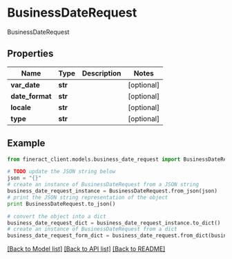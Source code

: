 # BusinessDateRequest

BusinessDateRequest

## Properties

Name | Type | Description | Notes
------------ | ------------- | ------------- | -------------
**var_date** | **str** |  | [optional] 
**date_format** | **str** |  | [optional] 
**locale** | **str** |  | [optional] 
**type** | **str** |  | [optional] 

## Example

```python
from fineract_client.models.business_date_request import BusinessDateRequest

# TODO update the JSON string below
json = "{}"
# create an instance of BusinessDateRequest from a JSON string
business_date_request_instance = BusinessDateRequest.from_json(json)
# print the JSON string representation of the object
print BusinessDateRequest.to_json()

# convert the object into a dict
business_date_request_dict = business_date_request_instance.to_dict()
# create an instance of BusinessDateRequest from a dict
business_date_request_form_dict = business_date_request.from_dict(business_date_request_dict)
```
[[Back to Model list]](../README.md#documentation-for-models) [[Back to API list]](../README.md#documentation-for-api-endpoints) [[Back to README]](../README.md)


